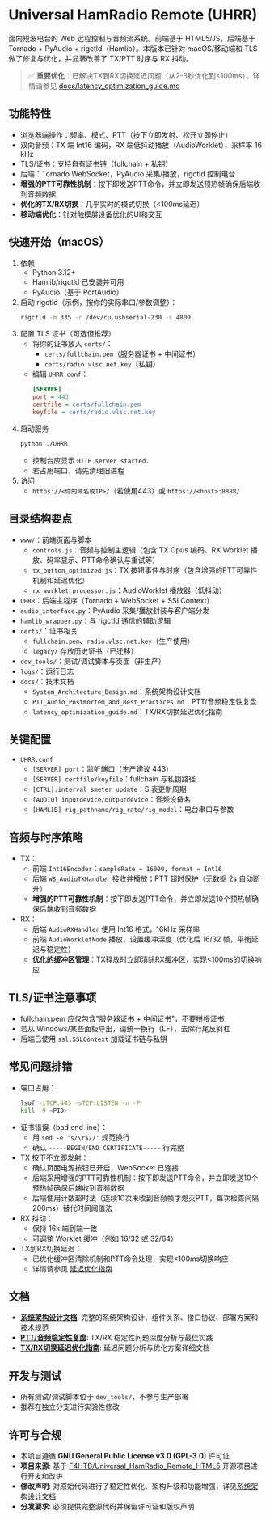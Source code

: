 # Universal HamRadio Remote (UHRR)

面向短波电台的 Web 远程控制与音频流系统。前端基于 HTML5/JS，后端基于 Tornado + PyAudio + rigctld（Hamlib）。本版本已针对 macOS/移动端和 TLS 做了修复与优化，并显著改善了 TX/PTT 时序与 RX 抖动。

> ✅ **重要优化**：已解决TX到RX切换延迟问题（从2-3秒优化到<100ms），详情请参见 [docs/latency_optimization_guide.md](docs/latency_optimization_guide.md)

## 功能特性
- 浏览器端操作：频率、模式、PTT（按下立即发射、松开立即停止）
- 双向音频：TX 端 Int16 编码，RX 端低抖动播放（AudioWorklet），采样率 16 kHz
- TLS/证书：支持自有证书链（fullchain + 私钥）
- 后端：Tornado WebSocket，PyAudio 采集/播放，rigctld 控制电台
- **增强的PTT可靠性机制**：按下即发送PTT命令，并立即发送预热帧确保后端收到音频数据
- **优化的TX/RX切换**：几乎实时的模式切换（<100ms延迟）
- **移动端优化**：针对触摸屏设备优化的UI和交互

## 快速开始（macOS）
1. 依赖
   - Python 3.12+
   - Hamlib/rigctld 已安装并可用
   - PyAudio（基于 PortAudio）
2. 启动 rigctld（示例，按你的实际串口/参数调整）：
   ```bash
   rigctld -m 335 -r /dev/cu.usbserial-230 -s 4800
   ```
3. 配置 TLS 证书（可选但推荐）
   - 将你的证书放入 `certs/`：
     - `certs/fullchain.pem`（服务器证书 + 中间证书）
     - `certs/radio.vlsc.net.key`（私钥）
   - 编辑 `UHRR.conf`：
     ```ini
     [SERVER]
     port = 443
     certfile = certs/fullchain.pem
     keyfile = certs/radio.vlsc.net.key
     ```
4. 启动服务
   ```bash
   python ./UHRR
   ```
   - 控制台应显示 `HTTP server started.`
   - 若占用端口，请先清理旧进程
5. 访问
   - `https://<你的域名或IP>/`（若使用443）或 `https://<host>:8888/`

## 目录结构要点
- `www/`：前端页面与脚本
  - `controls.js`：音频与控制主逻辑（包含 TX Opus 编码、RX Worklet 播放、码率显示、PTT命令确认与重试等）
  - `tx_button_optimized.js`：TX 按钮事件与时序（包含增强的PTT可靠性机制和延迟优化）
  - `rx_worklet_processor.js`：AudioWorklet 播放器（低抖动）
- `UHRR`：后端主程序（Tornado + WebSocket + SSLContext）
- `audio_interface.py`：PyAudio 采集/播放封装与客户端分发
- `hamlib_wrapper.py`：与 rigctld 通信的辅助逻辑
- `certs/`：证书相关
  - `fullchain.pem`、`radio.vlsc.net.key`（生产使用）
  - `legacy/` 存放历史证书（已迁移）
- `dev_tools/`：测试/调试脚本与页面（非生产）
- `logs/`：运行日志
- `docs/`：技术文档
  - `System_Architecture_Design.md`：系统架构设计文档
  - `PTT_Audio_Postmortem_and_Best_Practices.md`：PTT/音频稳定性复盘
  - `latency_optimization_guide.md`：TX/RX切换延迟优化指南

## 关键配置
- `UHRR.conf`
  - `[SERVER] port`：监听端口（生产建议 443）
  - `[SERVER] certfile/keyfile`：fullchain 与私钥路径
  - `[CTRL].interval_smeter_update`：S 表更新周期
  - `[AUDIO] inputdevice/outputdevice`：音频设备名
  - `[HAMLIB] rig_pathname/rig_rate/rig_model`：电台串口与参数

## 音频与时序策略
- TX：
  - 前端 `Int16Encoder`：`sampleRate = 16000`，`format = Int16`
  - 后端 `WS_AudioTXHandler` 接收并播放；PTT 超时保护（无数据 2s 自动断开）
  - **增强的PTT可靠性机制**：按下即发送PTT命令，并立即发送10个预热帧确保后端收到音频数据
- RX：
  - 后端 `AudioRXHandler` 使用 Int16 格式，16kHz 采样率
  - 前端 `AudioWorkletNode` 播放，设置缓冲深度（优化后 16/32 帧，平衡延迟与稳定性）
  - **优化的缓冲区管理**：TX释放时立即清除RX缓冲区，实现<100ms的切换响应

## TLS/证书注意事项
- fullchain.pem 应仅包含"服务器证书 + 中间证书"，不要拼根证书
- 若从 Windows/某些面板导出，请统一换行（LF），去除行尾反斜杠
- 后端已使用 `ssl.SSLContext` 加载证书链与私钥

## 常见问题排错
- 端口占用：
  ```bash
  lsof -iTCP:443 -sTCP:LISTEN -n -P
  kill -9 <PID>
  ```
- 证书错误（bad end line）：
  - 用 `sed -e 's/\r$//'` 规范换行
  - 确认 `-----BEGIN/END CERTIFICATE-----` 行完整
- TX 按下不立即发射：
  - 确认页面电源按钮已开启，WebSocket 已连接
  - 后端采用增强的PTT可靠性机制：按下即发送PTT命令，并立即发送10个预热帧确保后端收到音频数据
  - 后端使用计数超时法（连续10次未收到音频帧才熄灭PTT，每次检查间隔200ms）替代时间阈值法
- RX 抖动：
  - 保持 16k 端到端一致
  - 可调整 Worklet 缓冲（例如 16/32 或 32/64）
- TX到RX切换延迟：
  - 已优化缓冲区清除机制和PTT命令处理，实现<100ms切换响应
  - 详情请参见 [延迟优化指南](docs/latency_optimization_guide.md)

## 文档
- **[系统架构设计文档](docs/System_Architecture_Design.md)**: 完整的系统架构设计、组件关系、接口协议、部署方案和技术规范
- **[PTT/音频稳定性复盘](docs/PTT_Audio_Postmortem_and_Best_Practices.md)**: TX/RX 稳定性问题深度分析与最佳实践
- **[TX/RX切换延迟优化指南](docs/latency_optimization_guide.md)**: 延迟问题分析与优化方案详细文档

## 开发与测试
- 所有测试/调试脚本位于 `dev_tools/`，不参与生产部署
- 推荐在独立分支进行实验性修改

## 许可与合规
- 本项目遵循 **GNU General Public License v3.0 (GPL-3.0)** 许可证
- **项目来源**: 基于 [F4HTB/Universal_HamRadio_Remote_HTML5](https://github.com/F4HTB/Universal_HamRadio_Remote_HTML5) 开源项目进行开发和改进
- **修改声明**: 对原始代码进行了稳定性优化、架构升级和功能增强，详见[系统架构设计文档](docs/System_Architecture_Design.md#142-项目来源声明)
- **分发要求**: 必须提供完整源代码并保留许可证和版权声明


